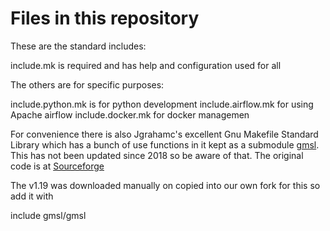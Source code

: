 # Files in this repository

These are the standard includes:

include.mk is required and has help and configuration used for all

The others are for specific purposes:

include.python.mk is for python development
include.airflow.mk for using Apache airflow
include.docker.mk for docker managemen

For convenience there is also Jgrahamc's excellent Gnu Makefile Standard
Library which has a bunch of use functions in it kept as a submodule
[gmsl](gmsl). This has not been updated since 2018 so be aware of that. The
original code is at [Sourceforge](https://sourceforge.net/projects/gmsl/)

The v1.19 was downloaded manually on copied into our own fork for this so add
it with

include gmsl/gmsl
